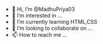 - 👋 Hi, I’m @MadhuPriya03
- 👀 I’m interested in ...
- 🌱 I’m currently learning HTML,CSS
- 💞️ I’m looking to collaborate on ...
- 📫 How to reach me ...

<!---
MadhuPriya03/MadhuPriya03 is a ✨ special ✨ repository because its `README.md` (this file) appears on your GitHub profile.
You can click the Preview link to take a look at your changes.
--->
